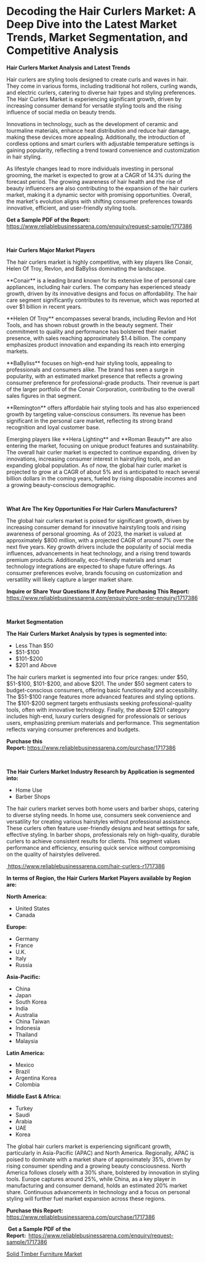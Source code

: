 <p><h1>Decoding the Hair Curlers Market: A Deep Dive into the Latest Market Trends, Market Segmentation, and Competitive Analysis</h1></p><p><strong>Hair Curlers Market Analysis and Latest Trends</strong></p>
<p><p>Hair curlers are styling tools designed to create curls and waves in hair. They come in various forms, including traditional hot rollers, curling wands, and electric curlers, catering to diverse hair types and styling preferences. The Hair Curlers Market is experiencing significant growth, driven by increasing consumer demand for versatile styling tools and the rising influence of social media on beauty trends. </p><p>Innovations in technology, such as the development of ceramic and tourmaline materials, enhance heat distribution and reduce hair damage, making these devices more appealing. Additionally, the introduction of cordless options and smart curlers with adjustable temperature settings is gaining popularity, reflecting a trend toward convenience and customization in hair styling.</p><p>As lifestyle changes lead to more individuals investing in personal grooming, the market is expected to grow at a CAGR of 14.3% during the forecast period. The growing awareness of hair health and the rise of beauty influencers are also contributing to the expansion of the hair curlers market, making it a dynamic sector with promising opportunities. Overall, the market's evolution aligns with shifting consumer preferences towards innovative, efficient, and user-friendly styling tools.</p></p>
<p><strong>Get a Sample PDF of the Report:&nbsp;</strong> <a href="https://www.reliablebusinessarena.com/enquiry/request-sample/1717386?utm_campaign=3286&utm_medium=2&utm_source=Github&utm_content=ia&utm_term=04042025&utm_id=hair-curlers">https://www.reliablebusinessarena.com/enquiry/request-sample/1717386</a></p>
<p>&nbsp;</p>
<p><strong>Hair Curlers Major Market Players</strong></p>
<p><p>The hair curlers market is highly competitive, with key players like Conair, Helen Of Troy, Revlon, and BaByliss dominating the landscape. </p><p>**Conair** is a leading brand known for its extensive line of personal care appliances, including hair curlers. The company has experienced steady growth, driven by its innovative designs and focus on affordability. The hair care segment significantly contributes to its revenue, which was reported at over $1 billion in recent years.</p><p>**Helen Of Troy** encompasses several brands, including Revlon and Hot Tools, and has shown robust growth in the beauty segment. Their commitment to quality and performance has bolstered their market presence, with sales reaching approximately $1.4 billion. The company emphasizes product innovation and expanding its reach into emerging markets.</p><p>**BaByliss** focuses on high-end hair styling tools, appealing to professionals and consumers alike. The brand has seen a surge in popularity, with an estimated market presence that reflects a growing consumer preference for professional-grade products. Their revenue is part of the larger portfolio of the Conair Corporation, contributing to the overall sales figures in that segment.</p><p>**Remington** offers affordable hair styling tools and has also experienced growth by targeting value-conscious consumers. Its revenue has been significant in the personal care market, reflecting its strong brand recognition and loyal customer base.</p><p>Emerging players like **Hera Lighting** and **Roman Beauty** are also entering the market, focusing on unique product features and sustainability. The overall hair curler market is expected to continue expanding, driven by innovations, increasing consumer interest in hairstyling tools, and an expanding global population. As of now, the global hair curler market is projected to grow at a CAGR of about 5% and is anticipated to reach several billion dollars in the coming years, fueled by rising disposable incomes and a growing beauty-conscious demographic.</p></p>
<p>&nbsp;</p>
<p><strong>What Are The Key Opportunities For Hair Curlers Manufacturers?</strong></p>
<p><p>The global hair curlers market is poised for significant growth, driven by increasing consumer demand for innovative hairstyling tools and rising awareness of personal grooming. As of 2023, the market is valued at approximately $800 million, with a projected CAGR of around 7% over the next five years. Key growth drivers include the popularity of social media influences, advancements in heat technology, and a rising trend towards premium products. Additionally, eco-friendly materials and smart technology integrations are expected to shape future offerings. As consumer preferences evolve, brands focusing on customization and versatility will likely capture a larger market share.</p></p>
<p><strong>Inquire or Share Your Questions If Any Before Purchasing This Report:</strong> <a href="https://www.reliablebusinessarena.com/enquiry/pre-order-enquiry/1717386?utm_campaign=3286&utm_medium=2&utm_source=Github&utm_content=ia&utm_term=04042025&utm_id=hair-curlers">https://www.reliablebusinessarena.com/enquiry/pre-order-enquiry/1717386</a></p>
<p>&nbsp;</p>
<p><strong>Market Segmentation</strong></p>
<p><strong>The Hair Curlers Market Analysis by types is segmented into:</strong></p>
<p><ul><li>Less Than $50</li><li>$51-$100</li><li>$101-$200</li><li>$201 and Above</li></ul></p>
<p><p>The hair curlers market is segmented into four price ranges: under $50, $51-$100, $101-$200, and above $201. The under $50 segment caters to budget-conscious consumers, offering basic functionality and accessibility. The $51-$100 range features more advanced features and styling options. The $101-$200 segment targets enthusiasts seeking professional-quality tools, often with innovative technology. Finally, the above $201 category includes high-end, luxury curlers designed for professionals or serious users, emphasizing premium materials and performance. This segmentation reflects varying consumer preferences and budgets.</p></p>
<p><strong>Purchase this Report:&nbsp;</strong><a href="https://www.reliablebusinessarena.com/purchase/1717386?utm_campaign=3286&utm_medium=2&utm_source=Github&utm_content=ia&utm_term=04042025&utm_id=hair-curlers">https://www.reliablebusinessarena.com/purchase/1717386</a></p>
<p>&nbsp;</p>
<p><strong>The Hair Curlers Market Industry Research by Application is segmented into:</strong></p>
<p><ul><li>Home Use</li><li>Barber Shops</li></ul></p>
<p><p>The hair curlers market serves both home users and barber shops, catering to diverse styling needs. In home use, consumers seek convenience and versatility for creating various hairstyles without professional assistance. These curlers often feature user-friendly designs and heat settings for safe, effective styling. In barber shops, professionals rely on high-quality, durable curlers to achieve consistent results for clients. This segment values performance and efficiency, ensuring quick service without compromising on the quality of hairstyles delivered.</p></p>
<p><a href="https://www.reliablebusinessarena.com/hair-curlers-r1717386?utm_campaign=3286&utm_medium=2&utm_source=Github&utm_content=ia&utm_term=04042025&utm_id=hair-curlers">&nbsp;https://www.reliablebusinessarena.com/hair-curlers-r1717386</a></p>
<p><strong>In terms of Region, the Hair Curlers Market Players available by Region are:</strong></p>
<p>
    <p> <strong> North America: </strong>
        <ul>
            <li>United States</li>
            <li>Canada</li>
        </ul>
        </p> 
    <p> <strong> Europe: </strong>
        <ul>
            <li>Germany</li>
            <li>France</li>
            <li>U.K.</li>
            <li>Italy</li>
            <li>Russia</li>
        </ul>
        </p> 
    <p> <strong> Asia-Pacific: </strong>
        <ul>
            <li>China</li>
            <li>Japan</li>
            <li>South Korea</li>
            <li>India</li>
            <li>Australia</li>
            <li>China Taiwan</li>
            <li>Indonesia</li>
            <li>Thailand</li>
            <li>Malaysia</li>
        </ul>
        </p> 
    <p> <strong> Latin America: </strong>
        <ul>
            <li>Mexico</li>
            <li>Brazil</li>
            <li>Argentina Korea</li>
            <li>Colombia</li>
        </ul>
        </p> 
    <p> <strong> Middle East & Africa: </strong>
        <ul>
            <li>Turkey</li>
            <li>Saudi</li>
            <li>Arabia</li>
            <li>UAE</li>
            <li>Korea</li>
        </ul>
    </p>
    </p>
<p><p>The global hair curlers market is experiencing significant growth, particularly in Asia-Pacific (APAC) and North America. Regionally, APAC is poised to dominate with a market share of approximately 35%, driven by rising consumer spending and a growing beauty consciousness. North America follows closely with a 30% share, bolstered by innovation in styling tools. Europe captures around 25%, while China, as a key player in manufacturing and consumer demand, holds an estimated 20% market share. Continuous advancements in technology and a focus on personal styling will further fuel market expansion across these regions.</p></p>
<p><strong>Purchase this Report: </strong><a href="https://www.reliablebusinessarena.com/purchase/1717386?utm_campaign=3286&utm_medium=2&utm_source=Github&utm_content=ia&utm_term=04042025&utm_id=hair-curlers">https://www.reliablebusinessarena.com/purchase/1717386</a></p>
<p>&nbsp;<strong>Get a Sample PDF of the Report:&nbsp;&nbsp;</strong><a href="https://www.reliablebusinessarena.com/enquiry/request-sample/1717386?utm_campaign=3286&utm_medium=2&utm_source=Github&utm_content=ia&utm_term=04042025&utm_id=hair-curlers">https://www.reliablebusinessarena.com/enquiry/request-sample/1717386</a></p>
<p><strong></strong></p>
<p><p><a href="https://github.com/mateyappiazo/Market-Research-Report-List-1/blob/main/solid-timber-furniture-market.md?utm_campaign=3286&utm_medium=2&utm_source=Github&utm_content=ia&utm_term=04042025&utm_id=hair-curlers">Solid Timber Furniture Market</a></p></p>